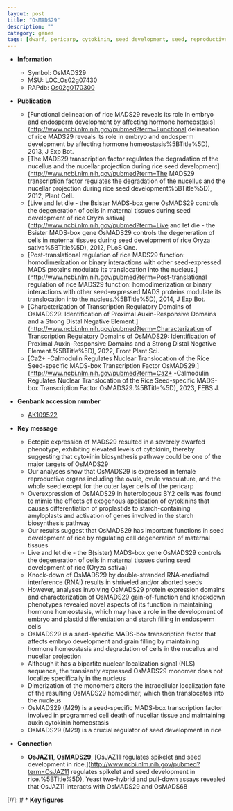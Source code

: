 ```yaml
---
layout: post
title: "OsMADS29"
description: ""
category: genes
tags: [dwarf, pericarp, cytokinin, seed development, seed, reproductive, endosperm, starch biosynthesis, homeostasis, starch, grain, development, nucleus, transcription factor, cell death, programmed cell death]
---
```


* **Information**  
    + Symbol: OsMADS29  
    + MSU: [LOC_Os02g07430](http://rice.uga.edu/cgi-bin/ORF_infopage.cgi?orf=LOC_Os02g07430)  
    + RAPdb: [Os02g0170300](http://rapdb.dna.affrc.go.jp/viewer/gbrowse_details/irgsp1?name=Os02g0170300)  

* **Publication**  
    + [Functional delineation of rice MADS29 reveals its role in embryo and endosperm development by affecting hormone homeostasis](http://www.ncbi.nlm.nih.gov/pubmed?term=Functional delineation of rice MADS29 reveals its role in embryo and endosperm development by affecting hormone homeostasis%5BTitle%5D), 2013, J Exp Bot.
    + [The MADS29 transcription factor regulates the degradation of the nucellus and the nucellar projection during rice seed development](http://www.ncbi.nlm.nih.gov/pubmed?term=The MADS29 transcription factor regulates the degradation of the nucellus and the nucellar projection during rice seed development%5BTitle%5D), 2012, Plant Cell.
    + [Live and let die - the Bsister MADS-box gene OsMADS29 controls the degeneration of cells in maternal tissues during seed development of rice Oryza sativa](http://www.ncbi.nlm.nih.gov/pubmed?term=Live and let die - the Bsister MADS-box gene OsMADS29 controls the degeneration of cells in maternal tissues during seed development of rice Oryza sativa%5BTitle%5D), 2012, PLoS One.
    + [Post-translational regulation of rice MADS29 function: homodimerization or binary interactions with other seed-expressed MADS proteins modulate its translocation into the nucleus.](http://www.ncbi.nlm.nih.gov/pubmed?term=Post-translational regulation of rice MADS29 function: homodimerization or binary interactions with other seed-expressed MADS proteins modulate its translocation into the nucleus.%5BTitle%5D), 2014, J Exp Bot.
    + [Characterization of Transcription Regulatory Domains of OsMADS29: Identification of Proximal Auxin-Responsive Domains and a Strong Distal Negative Element.](http://www.ncbi.nlm.nih.gov/pubmed?term=Characterization of Transcription Regulatory Domains of OsMADS29: Identification of Proximal Auxin-Responsive Domains and a Strong Distal Negative Element.%5BTitle%5D), 2022, Front Plant Sci.
    + [Ca2+ -Calmodulin Regulates Nuclear Translocation of the Rice Seed-specific MADS-box Transcription Factor OsMADS29.](http://www.ncbi.nlm.nih.gov/pubmed?term=Ca2+ -Calmodulin Regulates Nuclear Translocation of the Rice Seed-specific MADS-box Transcription Factor OsMADS29.%5BTitle%5D), 2023, FEBS J.

* **Genbank accession number**  
    + [AK109522](http://www.ncbi.nlm.nih.gov/nuccore/AK109522)

* **Key message**  
    + Ectopic expression of MADS29 resulted in a severely dwarfed phenotype, exhibiting elevated levels of cytokinin, thereby suggesting that cytokinin biosynthesis pathway could be one of the major targets of OsMADS29
    + Our analyses show that OsMADS29 is expressed in female reproductive organs including the ovule, ovule vasculature, and the whole seed except for the outer layer cells of the pericarp
    + Overexpression of OsMADS29 in heterologous BY2 cells was found to mimic the effects of exogenous application of cytokinins that causes differentiation of proplastids to starch-containing amyloplasts and activation of genes involved in the starch biosynthesis pathway
    + Our results suggest that OsMADS29 has important functions in seed development of rice by regulating cell degeneration of maternal tissues
    + Live and let die - the B(sister) MADS-box gene OsMADS29 controls the degeneration of cells in maternal tissues during seed development of rice (Oryza sativa)
    + Knock-down of OsMADS29 by double-stranded RNA-mediated interference (RNAi) results in shriveled and/or aborted seeds
    + However, analyses involving OsMADS29 protein expression domains and characterization of OsMADS29 gain-of-function and knockdown phenotypes revealed novel aspects of its function in maintaining hormone homeostasis, which may have a role in the development of embryo and plastid differentiation and starch filling in endosperm cells
    + OsMADS29 is a seed-specific MADS-box transcription factor that affects embryo development and grain filling by maintaining hormone homeostasis and degradation of cells in the nucellus and nucellar projection
    + Although it has a bipartite nuclear localization signal (NLS) sequence, the transiently expressed OsMADS29 monomer does not localize specifically in the nucleus
    + Dimerization of the monomers alters the intracellular localization fate of the resulting OsMADS29 homodimer, which then translocates into the nucleus
    + OsMADS29 (M29) is a seed-specific MADS-box transcription factor involved in programmed cell death of nucellar tissue and maintaining auxin:cytokinin homeostasis
    + OsMADS29 (M29) is a crucial regulator of seed development in rice

* **Connection**  
    + __OsJAZ11__, __OsMADS29__, [OsJAZ11 regulates spikelet and seed development in rice.](http://www.ncbi.nlm.nih.gov/pubmed?term=OsJAZ11 regulates spikelet and seed development in rice.%5BTitle%5D),  Yeast two-hybrid and pull-down assays revealed that OsJAZ11 interacts with OsMADS29 and OsMADS68

[//]: # * **Key figures**  


